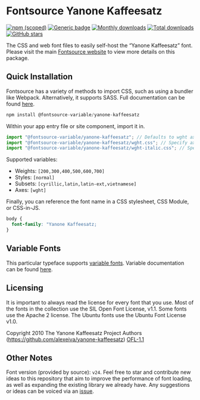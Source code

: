 # Fontsource Yanone Kaffeesatz

[![npm (scoped)](https://img.shields.io/npm/v/@fontsource/yanone-kaffeesatz?color=brightgreen)](https://www.npmjs.com/package/@fontsource/yanone-kaffeesatz) [![Generic badge](https://img.shields.io/badge/fontsource-passing-brightgreen)](https://github.com/fontsource/fontsource) [![Monthly downloads](https://badgen.net/npm/dm/@fontsource/yanone-kaffeesatz)](https://github.com/fontsource/fontsource) [![Total downloads](https://badgen.net/npm/dt/@fontsource/yanone-kaffeesatz)](https://github.com/fontsource/fontsource) [![GitHub stars](https://img.shields.io/github/stars/fontsource/fontsource.svg?style=social&label=Star)](https://github.com/fontsource/fontsource/stargazers)

The CSS and web font files to easily self-host the “Yanone Kaffeesatz” font. Please visit the main [Fontsource website](https://fontsource.org/fonts/yanone-kaffeesatz) to view more details on this package.

## Quick Installation

Fontsource has a variety of methods to import CSS, such as using a bundler like Webpack. Alternatively, it supports SASS. Full documentation can be found [here](https://beta.fontsource.org/docs/getting-started/introduction).

```javascript
npm install @fontsource-variable/yanone-kaffeesatz
```

Within your app entry file or site component, import it in.

```javascript
import "@fontsource-variable/yanone-kaffeesatz"; // Defaults to wght axis
import "@fontsource-variable/yanone-kaffeesatz/wght.css"; // Specify axis
import "@fontsource-variable/yanone-kaffeesatz/wght-italic.css"; // Specify axis and style

```

Supported variables:
- Weights: `[200,300,400,500,600,700]`
- Styles: `[normal]`
- Subsets: `[cyrillic,latin,latin-ext,vietnamese]`
- Axes: `[wght]`

Finally, you can reference the font name in a CSS stylesheet, CSS Module, or CSS-in-JS.

```css
body {
  font-family: "Yanone Kaffeesatz;
}
```

## Variable Fonts

This particular typeface supports [variable fonts](https://developer.mozilla.org/en-US/docs/Web/CSS/CSS_Fonts/Variable_Fonts_Guide).
Variable documentation can be found [here](https://fontsource.org/docs/variable-fonts).

## Licensing
It is important to always read the license for every font that you use.
Most of the fonts in the collection use the SIL Open Font License, v1.1. Some fonts use the Apache 2 license. The Ubuntu fonts use the Ubuntu Font License v1.0.

Copyright 2010 The Yanone Kaffeesatz Project Authors (https://github.com/alexeiva/yanone-kaffeesatz)
[OFL-1.1](http://scripts.sil.org/OFL)

## Other Notes
Font version (provided by source): `v24`.
Feel free to star and contribute new ideas to this repository that aim to improve the performance of font loading, as well as expanding the existing library we already have. Any suggestions or ideas can be voiced via an [issue](https://github.com/fontsource/fontsource/issues).